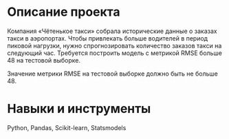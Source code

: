 # Описание проекта

Компания «Чётенькое такси» собрала исторические данные о заказах такси в аэропортах. Чтобы привлекать больше водителей в период пиковой нагрузки, нужно спрогнозировать количество заказов такси на следующий час. Требуется построить модель с метрикой RMSE больше 48 на тестовой выборке.

Значение метрики RMSE на тестовой выборке должно быть не больше 48.


# Навыки и инструменты

Python, Pandas, Scikit-learn, Statsmodels
